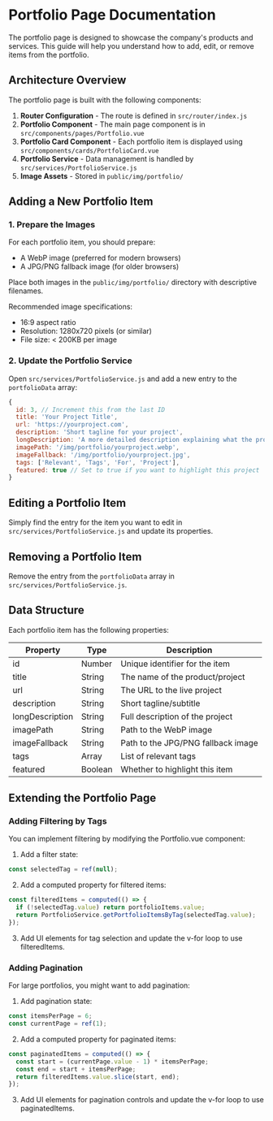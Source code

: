 # Portfolio Page Documentation

The portfolio page is designed to showcase the company's products and services. This guide will help you understand how to add, edit, or remove items from the portfolio.

## Architecture Overview

The portfolio page is built with the following components:

1. **Router Configuration** - The route is defined in `src/router/index.js`
2. **Portfolio Component** - The main page component is in `src/components/pages/Portfolio.vue`
3. **Portfolio Card Component** - Each portfolio item is displayed using `src/components/cards/PortfolioCard.vue`
4. **Portfolio Service** - Data management is handled by `src/services/PortfolioService.js`
5. **Image Assets** - Stored in `public/img/portfolio/`

## Adding a New Portfolio Item

### 1. Prepare the Images

For each portfolio item, you should prepare:
- A WebP image (preferred for modern browsers)
- A JPG/PNG fallback image (for older browsers)

Place both images in the `public/img/portfolio/` directory with descriptive filenames.

Recommended image specifications:
- 16:9 aspect ratio
- Resolution: 1280x720 pixels (or similar)
- File size: < 200KB per image

### 2. Update the Portfolio Service

Open `src/services/PortfolioService.js` and add a new entry to the `portfolioData` array:

```javascript
{
  id: 3, // Increment this from the last ID
  title: 'Your Project Title',
  url: 'https://yourproject.com',
  description: 'Short tagline for your project',
  longDescription: 'A more detailed description explaining what the project does, its features, and benefits.',
  imagePath: '/img/portfolio/yourproject.webp',
  imageFallback: '/img/portfolio/yourproject.jpg',
  tags: ['Relevant', 'Tags', 'For', 'Project'],
  featured: true // Set to true if you want to highlight this project
}
```

## Editing a Portfolio Item

Simply find the entry for the item you want to edit in `src/services/PortfolioService.js` and update its properties.

## Removing a Portfolio Item

Remove the entry from the `portfolioData` array in `src/services/PortfolioService.js`.

## Data Structure

Each portfolio item has the following properties:

| Property | Type | Description |
|----------|------|-------------|
| id | Number | Unique identifier for the item |
| title | String | The name of the product/project |
| url | String | The URL to the live project |
| description | String | Short tagline/subtitle |
| longDescription | String | Full description of the project |
| imagePath | String | Path to the WebP image |
| imageFallback | String | Path to the JPG/PNG fallback image |
| tags | Array | List of relevant tags |
| featured | Boolean | Whether to highlight this item |

## Extending the Portfolio Page

### Adding Filtering by Tags

You can implement filtering by modifying the Portfolio.vue component:

1. Add a filter state:
```javascript
const selectedTag = ref(null);
```

2. Add a computed property for filtered items:
```javascript
const filteredItems = computed(() => {
  if (!selectedTag.value) return portfolioItems.value;
  return PortfolioService.getPortfolioItemsByTag(selectedTag.value);
});
```

3. Add UI elements for tag selection and update the v-for loop to use filteredItems.

### Adding Pagination

For large portfolios, you might want to add pagination:

1. Add pagination state:
```javascript
const itemsPerPage = 6;
const currentPage = ref(1);
```

2. Add a computed property for paginated items:
```javascript
const paginatedItems = computed(() => {
  const start = (currentPage.value - 1) * itemsPerPage;
  const end = start + itemsPerPage;
  return filteredItems.value.slice(start, end);
});
```

3. Add UI elements for pagination controls and update the v-for loop to use paginatedItems. 